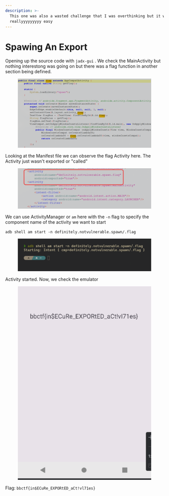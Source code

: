 ```yaml
---
description: >-
  This one was also a wasted challenge that I was overthinking but it was
  reallyyyyyyyyy easy
---
```


# Spawing An Export

Opening up the source code with `jadx-gui` . We check the MainActivity but nothing interestong was going on but there was a flag function in another section being defined.

<figure><img src="../../../.gitbook/assets/image (864).png" alt=""><figcaption></figcaption></figure>

Looking at the Manifest file we can observe the flag Activity here. The Activity just wasn't exported or "called"

<figure><img src="../../../.gitbook/assets/image (865).png" alt=""><figcaption></figcaption></figure>

We can use ActivityManager or `am` here with the `-n` flag to specify the component name of the activity we want to start

```
adb shell am start -n definitely.notvulnerable.spawn/.flag
```

<figure><img src="../../../.gitbook/assets/image (866).png" alt=""><figcaption></figcaption></figure>

Activity started. Now, we check the emulator

<figure><img src="../../../.gitbook/assets/image (867).png" alt=""><figcaption></figcaption></figure>

Flag: `bbctf{in$ECuRe_EXPORtED_aCt!vl71es}`
